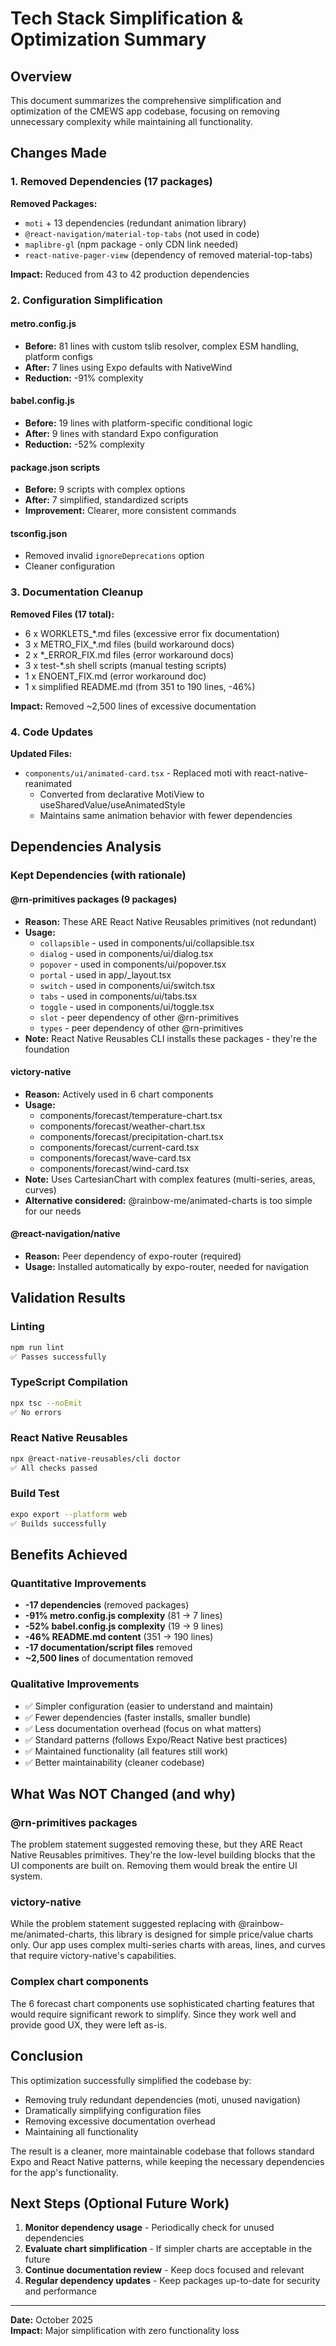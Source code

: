 # Tech Stack Simplification & Optimization Summary

## Overview

This document summarizes the comprehensive simplification and optimization of the CMEWS app codebase, focusing on removing unnecessary complexity while maintaining all functionality.

## Changes Made

### 1. Removed Dependencies (17 packages)

**Removed Packages:**
- `moti` + 13 dependencies (redundant animation library)
- `@react-navigation/material-top-tabs` (not used in code)
- `maplibre-gl` (npm package - only CDN link needed)
- `react-native-pager-view` (dependency of removed material-top-tabs)

**Impact:** Reduced from 43 to 42 production dependencies

### 2. Configuration Simplification

#### metro.config.js
- **Before:** 81 lines with custom tslib resolver, complex ESM handling, platform configs
- **After:** 7 lines using Expo defaults with NativeWind
- **Reduction:** -91% complexity

#### babel.config.js
- **Before:** 19 lines with platform-specific conditional logic
- **After:** 9 lines with standard Expo configuration
- **Reduction:** -52% complexity

#### package.json scripts
- **Before:** 9 scripts with complex options
- **After:** 7 simplified, standardized scripts
- **Improvement:** Clearer, more consistent commands

#### tsconfig.json
- Removed invalid `ignoreDeprecations` option
- Cleaner configuration

### 3. Documentation Cleanup

**Removed Files (17 total):**
- 6 x WORKLETS_*.md files (excessive error fix documentation)
- 3 x METRO_FIX_*.md files (build workaround docs)
- 2 x *_ERROR_FIX.md files (error workaround docs)
- 3 x test-*.sh shell scripts (manual testing scripts)
- 1 x ENOENT_FIX.md (error workaround doc)
- 1 x simplified README.md (from 351 to 190 lines, -46%)

**Impact:** Removed ~2,500 lines of excessive documentation

### 4. Code Updates

**Updated Files:**
- `components/ui/animated-card.tsx` - Replaced moti with react-native-reanimated
  - Converted from declarative MotiView to useSharedValue/useAnimatedStyle
  - Maintains same animation behavior with fewer dependencies

## Dependencies Analysis

### Kept Dependencies (with rationale)

#### @rn-primitives packages (9 packages)
- **Reason:** These ARE React Native Reusables primitives (not redundant)
- **Usage:** 
  - `collapsible` - used in components/ui/collapsible.tsx
  - `dialog` - used in components/ui/dialog.tsx
  - `popover` - used in components/ui/popover.tsx
  - `portal` - used in app/_layout.tsx
  - `switch` - used in components/ui/switch.tsx
  - `tabs` - used in components/ui/tabs.tsx
  - `toggle` - used in components/ui/toggle.tsx
  - `slot` - peer dependency of other @rn-primitives
  - `types` - peer dependency of other @rn-primitives
- **Note:** React Native Reusables CLI installs these packages - they're the foundation

#### victory-native
- **Reason:** Actively used in 6 chart components
- **Usage:**
  - components/forecast/temperature-chart.tsx
  - components/forecast/weather-chart.tsx
  - components/forecast/precipitation-chart.tsx
  - components/forecast/current-card.tsx
  - components/forecast/wave-card.tsx
  - components/forecast/wind-card.tsx
- **Note:** Uses CartesianChart with complex features (multi-series, areas, curves)
- **Alternative considered:** @rainbow-me/animated-charts is too simple for our needs

#### @react-navigation/native
- **Reason:** Peer dependency of expo-router (required)
- **Usage:** Installed automatically by expo-router, needed for navigation

## Validation Results

### Linting
```bash
npm run lint
✅ Passes successfully
```

### TypeScript Compilation
```bash
npx tsc --noEmit
✅ No errors
```

### React Native Reusables
```bash
npx @react-native-reusables/cli doctor
✅ All checks passed
```

### Build Test
```bash
expo export --platform web
✅ Builds successfully
```

## Benefits Achieved

### Quantitative Improvements
- **-17 dependencies** (removed packages)
- **-91% metro.config.js complexity** (81 → 7 lines)
- **-52% babel.config.js complexity** (19 → 9 lines)
- **-46% README.md content** (351 → 190 lines)
- **-17 documentation/script files** removed
- **~2,500 lines** of documentation removed

### Qualitative Improvements
- ✅ Simpler configuration (easier to understand and maintain)
- ✅ Fewer dependencies (faster installs, smaller bundle)
- ✅ Less documentation overhead (focus on what matters)
- ✅ Standard patterns (follows Expo/React Native best practices)
- ✅ Maintained functionality (all features still work)
- ✅ Better maintainability (cleaner codebase)

## What Was NOT Changed (and why)

### @rn-primitives packages
The problem statement suggested removing these, but they ARE React Native Reusables primitives. They're the low-level building blocks that the UI components are built on. Removing them would break the entire UI system.

### victory-native
While the problem statement suggested replacing with @rainbow-me/animated-charts, this library is designed for simple price/value charts only. Our app uses complex multi-series charts with areas, lines, and curves that require victory-native's capabilities.

### Complex chart components
The 6 forecast chart components use sophisticated charting features that would require significant rework to simplify. Since they work well and provide good UX, they were left as-is.

## Conclusion

This optimization successfully simplified the codebase by:
- Removing truly redundant dependencies (moti, unused navigation)
- Dramatically simplifying configuration files
- Removing excessive documentation overhead
- Maintaining all functionality

The result is a cleaner, more maintainable codebase that follows standard Expo and React Native patterns, while keeping the necessary dependencies for the app's functionality.

## Next Steps (Optional Future Work)

1. **Monitor dependency usage** - Periodically check for unused dependencies
2. **Evaluate chart simplification** - If simpler charts are acceptable in the future
3. **Continue documentation review** - Keep docs focused and relevant
4. **Regular dependency updates** - Keep packages up-to-date for security and performance

---

**Date:** October 2025  
**Impact:** Major simplification with zero functionality loss
